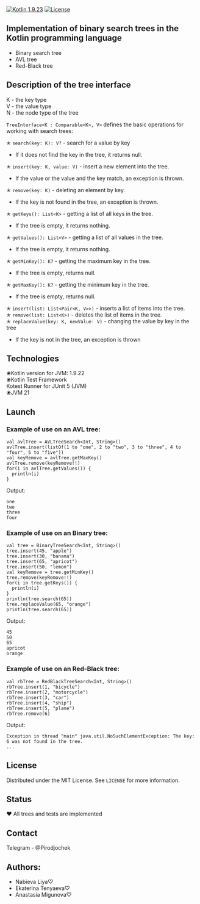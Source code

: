 [![Kotlin 1.9.23][kotlin_img]][kotlin_releases_url]
[![License][license_img]][repo_license_url]
## Implementation of binary search trees in the Kotlin programming language

* Binary search tree
* AVL tree
* Red-Black tree

## Description of the tree interface

K - the key type<br>
V - the value type<br>
N - the node type of the tree<br>


`TreeInterface<K : Comparable<K>, V>` defines the basic operations for working with search trees:

✭ `search(key: K): V?` - search for a value by key
- If it does not find the key in the tree, it returns null.<br>

✭ `insert(key: K, value: V)` - insert a new element into the tree.
- If the value or the value and the key match, an exception is thrown.<br>

✭ `remove(key: K)` - deleting an element by key.
- If the key is not found in the tree, an exception is thrown.<br>

✭ `getKeys(): List<K>` - getting a list of all keys in the tree.
- If the tree is empty, it returns nothing.<br>

✭ `getValues(): List<V>` - getting a list of all values in the tree.
- If the tree is empty, it returns nothing.<br>

✭ `getMinKey(): K?` - getting the maximum key in the tree.
- If the tree is empty, returns null.<br>

✭ `getMaxKey(): K?` - getting the minimum key in the tree.
- If the tree is empty, returns null.<br>

✭ `insert(list: List<Pair<K, V>>)` - inserts a list of items into the tree.<br>
✭ `remove(list: List<K>)` - deletes the list of items in the tree.<br>
✭ `replaceValue(key: K, newValue: V)` - changing the value by key in the tree
- If the key is not in the tree, an exception is thrown<br>

## Technologies

❀Kotlin version for JVM: 1.9.22<br>
❀Kotlin Test Framework<br>
Kotest Runner for JUnit 5 (JVM)<br>
❀JVM 21<br>

## Launch

### Example of use on an AVL tree:
```
val avlTree = AVLTreeSearch<Int, String>()
avlTree.insert(listOf(1 to "one", 2 to "two", 3 to "three", 4 to "four", 5 to "five"))
val keyRemove = avlTree.getMaxKey()
avlTree.remove(keyRemove!!)
for(i in avlTree.getValues()) {
  println(i)
}
```
Output:
```
one
two
three
four
```

### Example of use on an Binary tree:
```
val tree = BinaryTreeSearch<Int, String>()
tree.insert(45, "apple")
tree.insert(30, "banana")
tree.insert(65, "apricot")
tree.insert(50, "lemon")
val keyRemove = tree.getMinKey()
tree.remove(keyRemove!!)
for(i in tree.getKeys()) {
  println(i)
}
println(tree.search(65))
tree.replaceValue(65, "orange")
println(tree.search(65))
```
Output:
```
45
50
65
apricot
orange
```

### Example of use on an Red-Black tree:
```
val rbTree = RedBlackTreeSearch<Int, String>()
rbTree.insert(1, "bicycle")
rbTree.insert(2, "motorcycle")
rbTree.insert(3, "car")
rbTree.insert(4, "ship")
rbTree.insert(5, "plane")
rbTree.remove(6)
```
Output:
```
Exception in thread "main" java.util.NoSuchElementException: The key: 6 was not found in the tree.
...
```
## License

Distributed under the MIT License. See `LICENSE` for more information.<br>

## Status

❤️ All trees and tests are implemented<br>

## Contact

Telegram - @Pirodjochek

## Authors:

* Nabieva Liya♡
* Ekaterina Tenyaeva♡
* Anastasia Migunova♡

<!-- links -->

[kotlin_img]: https://img.shields.io/badge/Kotlin-%201.9.22-magenta
[license_img]: https://img.shields.io/badge/license-MIT-blue
[kotlin_releases_url]: https://kotlinlang.org/docs/releases.html#release-details
[repo_license_url]: https://github.com/spbu-coding-2023/trees-13/blob/main/LICENSE
